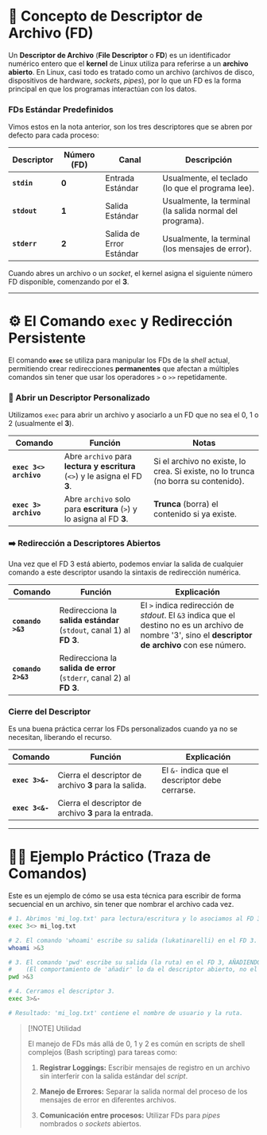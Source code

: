 # 📑 Concepto de Descriptor de Archivo (FD)
Un **Descriptor de Archivo** (**File Descriptor** o **FD**) es un identificador numérico entero que el **kernel** de Linux utiliza para referirse a un **archivo abierto**.
En Linux, casi todo es tratado como un archivo (archivos de disco, dispositivos de hardware, _sockets_, _pipes_), por lo que un FD es la forma principal en que los programas interactúan con los datos.
### FDs Estándar Predefinidos
Vimos estos en la nota anterior, son los tres descriptores que se abren por defecto para cada proceso:

| **Descriptor** | **Número (FD)** | **Canal**                | **Descripción**                                          |
| -------------- | --------------- | ------------------------ | -------------------------------------------------------- |
| **`stdin`**    | **0**           | Entrada Estándar         | Usualmente, el teclado (lo que el programa lee).         |
| **`stdout`**   | **1**           | Salida Estándar          | Usualmente, la terminal (la salida normal del programa). |
| **`stderr`**   | **2**           | Salida de Error Estándar | Usualmente, la terminal (los mensajes de error).         |
Cuando abres un archivo o un _socket_, el kernel asigna el siguiente número FD disponible, comenzando por el **3**.

---
# ⚙️ El Comando `exec` y Redirección Persistente

El comando **`exec`** se utiliza para manipular los FDs de la _shell_ actual, permitiendo crear redirecciones **permanentes** que afectan a múltiples comandos sin tener que usar los operadores `>` o `>>` repetidamente.
### 📝 Abrir un Descriptor Personalizado
Utilizamos `exec` para abrir un archivo y asociarlo a un FD que no sea el 0, 1 o 2 (usualmente el **3**).

| **Comando**            | **Función**                                                                 | **Notas**                                                                          |
| ---------------------- | --------------------------------------------------------------------------- | ---------------------------------------------------------------------------------- |
| **`exec 3<> archivo`** | Abre `archivo` para **lectura y escritura** (`<>`) y le asigna el FD **3**. | Si el archivo no existe, lo crea. Si existe, no lo trunca (no borra su contenido). |
| **`exec 3> archivo`**  | Abre `archivo` solo para **escritura** (`>`) y lo asigna al FD **3**.       | **Trunca** (borra) el contenido si ya existe.                                      |
### ➡️ Redirección a Descriptores Abiertos
Una vez que el FD 3 está abierto, podemos enviar la salida de cualquier comando a este descriptor usando la sintaxis de redirección numérica.

|**Comando**|**Función**|**Explicación**|
|---|---|---|
|**`comando >&3`**|Redirecciona la **salida estándar** (`stdout`, canal 1) al **FD 3**.|El `>` indica redirección de _stdout_. El `&3` indica que el destino no es un archivo de nombre '3', sino el **descriptor de archivo** con ese número.|
|**`comando 2>&3`**|Redirecciona la **salida de error** (`stderr`, canal 2) al **FD 3**.||
### Cierre del Descriptor
Es una buena práctica cerrar los FDs personalizados cuando ya no se necesitan, liberando el recurso.

|**Comando**|**Función**|**Explicación**|
|---|---|---|
|**`exec 3>&-`**|Cierra el descriptor de archivo **3** para la salida.|El `&-` indica que el descriptor debe cerrarse.|
|**`exec 3<&-`**|Cierra el descriptor de archivo **3** para la entrada.||

---
# 🧑‍💻 Ejemplo Práctico (Traza de Comandos)
Este es un ejemplo de cómo se usa esta técnica para escribir de forma secuencial en un archivo, sin tener que nombrar el archivo cada vez.
```Bash
# 1. Abrimos 'mi_log.txt' para lectura/escritura y lo asociamos al FD 3.
exec 3<> mi_log.txt 

# 2. El comando 'whoami' escribe su salida (lukatinarelli) en el FD 3.
whoami >&3 

# 3. El comando 'pwd' escribe su salida (la ruta) en el FD 3, AÑADIENDO el contenido.
#    (El comportamiento de 'añadir' lo da el descriptor abierto, no el operador >>).
pwd >&3

# 4. Cerramos el descriptor 3.
exec 3>&-

# Resultado: 'mi_log.txt' contiene el nombre de usuario y la ruta.
```

> [!NOTE] Utilidad
> 
> El manejo de FDs más allá de 0, 1 y 2 es común en scripts de shell complejos (Bash scripting) para tareas como:
> 
> 1. **Registrar Loggings:** Escribir mensajes de registro en un archivo sin interferir con la salida estándar del _script_.
>     
> 2. **Manejo de Errores:** Separar la salida normal del proceso de los mensajes de error en diferentes archivos.
>     
> 3. **Comunicación entre procesos:** Utilizar FDs para _pipes_ nombrados o _sockets_ abiertos.


